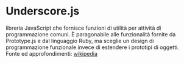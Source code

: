 # Underscore.js

libreria JavaScript che fornisce funzioni di utilità per attività di programmazione comuni. È paragonabile alle funzionalità fornite da Prototype.js e dal linguaggio Ruby, ma sceglie un design di programmazione funzionale invece di estendere i prototipi di oggetti.  
    Fonte ed approfondimenti: [wikipedia](https://en.wikipedia.org/wiki/Underscore.js)